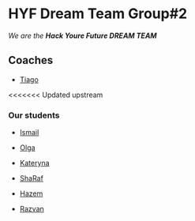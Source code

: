 # HYF Dream Team Group#2

_We are the **Hack Youre Future DREAM TEAM**_



## Coaches

- [Tiago](./tiago.md)

<<<<<<< Updated upstream
### Our students


- [Ismail](./ismail.md)
- [Olga](https://github.com/katerynakim/isolate/blob/master/olga.md) 

- [Kateryna](https://github.com/katerynakim/isolate/blob/master/kateryna.md)

- [ShaRaf]()

- [Hazem](hazem.md)

- [Razvan](razvan.md)
